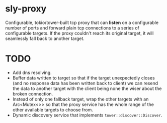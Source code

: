 # sly-proxy

Configurable, tokio/tower-built tcp proxy that can __listen__ on a configurable number
of ports and forward plain tcp connections to a series of configurable targets.
If the proxy couldn't reach its original target, it will seamlessly fall back
to another target.

# TODO

* Add dns resolving.
* Buffer data written to target so that if the target unexpectedly closes (and
  no response data has been written back to client) we can resend the data to 
  another target with the client being none the wiser about the broken connection.
* Instead of only one fallback target, wrap the other targets with an
  Arc<Mutex<>> so that the proxy service has the whole range of 
  the other available targets to choose from.
* Dynamic discovery service that implements `tower::discover::Discover`. 
